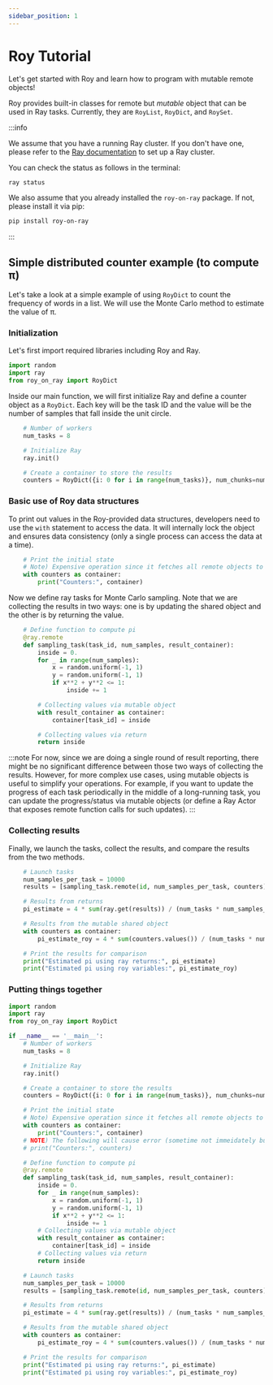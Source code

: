 ```yaml
---
sidebar_position: 1
---
```


# Roy Tutorial

Let's get started with Roy and learn how to program with mutable remote objects!

Roy provides built-in classes for remote but _mutable_ object that can be used in Ray tasks. Currently, they are `RoyList`, `RoyDict`, and `RoySet`.

:::info

We assume that you have a running Ray cluster. If you don't have one, please refer to the [Ray documentation](https://docs.ray.io/en/latest/index.html) to set up a Ray cluster.

You can check the status as follows in the terminal:

```bash
ray status
```

We also assume that you already installed the `roy-on-ray` package. If not, please install it via pip:

```bash
pip install roy-on-ray
```

:::

## Simple distributed counter example (to compute π)

Let's take a look at a simple example of using `RoyDict` to count the frequency of words in a list.
We will use the Monte Carlo method to estimate the value of π.

### Initialization

Let's first import required libraries including Roy and Ray.

```python
import random
import ray
from roy_on_ray import RoyDict
```

Inside our main function, we will first initialize Ray and define a counter object as a `RoyDict`.
Each key will be the task ID and the value will be the number of samples that fall inside the unit circle.

```python
    # Number of workers
    num_tasks = 8

    # Initialize Ray
    ray.init()

    # Create a container to store the results
    counters = RoyDict({i: 0 for i in range(num_tasks)}, num_chunks=num_tasks)
```

### Basic use of Roy data structures

To print out values in the Roy-provided data structures, developers need to use the `with` statement to access the data. It will internally lock the object and ensures data consistency (only a single process can access the data at a time).

```python
    # Print the initial state
    # Note) Expensive operation since it fetches all remote objects to print
    with counters as container:
        print("Counters:", container)
```

Now we define ray tasks for Monte Carlo sampling. Note that we are collecting the results in two ways: one is by updating the shared object and the other is by returning the value.

```python
    # Define function to compute pi
    @ray.remote
    def sampling_task(task_id, num_samples, result_container):
        inside = 0.
        for _ in range(num_samples):
            x = random.uniform(-1, 1)
            y = random.uniform(-1, 1)
            if x**2 + y**2 <= 1:
                inside += 1

        # Collecting values via mutable object
        with result_container as container:
            container[task_id] = inside

        # Collecting values via return
        return inside
```

:::note
For now, since we are doing a single round of result reporting, there might be no significant difference between those two ways of collecting the results. However, for more complex use cases, using mutable objects is useful to simplify your operations. For example, if you want to update the progress of each task periodically in the middle of a long-running task, you can update the progress/status via mutable objects (or define a Ray Actor that exposes remote function calls for such updates).
:::

### Collecting results

Finally, we launch the tasks, collect the results, and compare the results from the two methods.

```python
    # Launch tasks
    num_samples_per_task = 10000
    results = [sampling_task.remote(id, num_samples_per_task, counters) for id in range(num_tasks)]

    # Results from returns
    pi_estimate = 4 * sum(ray.get(results)) / (num_tasks * num_samples_per_task)

    # Results from the mutable shared object
    with counters as container:
        pi_estimate_roy = 4 * sum(counters.values()) / (num_tasks * num_samples_per_task)

    # Print the results for comparison
    print("Estimated pi using ray returns:", pi_estimate)
    print("Estimated pi using roy variables:", pi_estimate_roy)
```

### Putting things together

```python
import random
import ray
from roy_on_ray import RoyDict

if __name__ == '__main__':
    # Number of workers
    num_tasks = 8

    # Initialize Ray
    ray.init()

    # Create a container to store the results
    counters = RoyDict({i: 0 for i in range(num_tasks)}, num_chunks=num_tasks)

    # Print the initial state
    # Note) Expensive operation since it fetches all remote objects to print
    with counters as container:
        print("Counters:", container)
    # NOTE) The following will cause error (sometime not immeidately but eventually)
    # print("Counters:", counters)

    # Define function to compute pi
    @ray.remote
    def sampling_task(task_id, num_samples, result_container):
        inside = 0.
        for _ in range(num_samples):
            x = random.uniform(-1, 1)
            y = random.uniform(-1, 1)
            if x**2 + y**2 <= 1:
                inside += 1
        # Collecting values via mutable object
        with result_container as container:
            container[task_id] = inside
        # Collecting values via return
        return inside

    # Launch tasks
    num_samples_per_task = 10000
    results = [sampling_task.remote(id, num_samples_per_task, counters) for id in range(num_tasks)]

    # Results from returns
    pi_estimate = 4 * sum(ray.get(results)) / (num_tasks * num_samples_per_task)

    # Results from the mutable shared object
    with counters as container:
        pi_estimate_roy = 4 * sum(counters.values()) / (num_tasks * num_samples_per_task)

    # Print the results for comparison
    print("Estimated pi using ray returns:", pi_estimate)
    print("Estimated pi using roy variables:", pi_estimate_roy)
```
